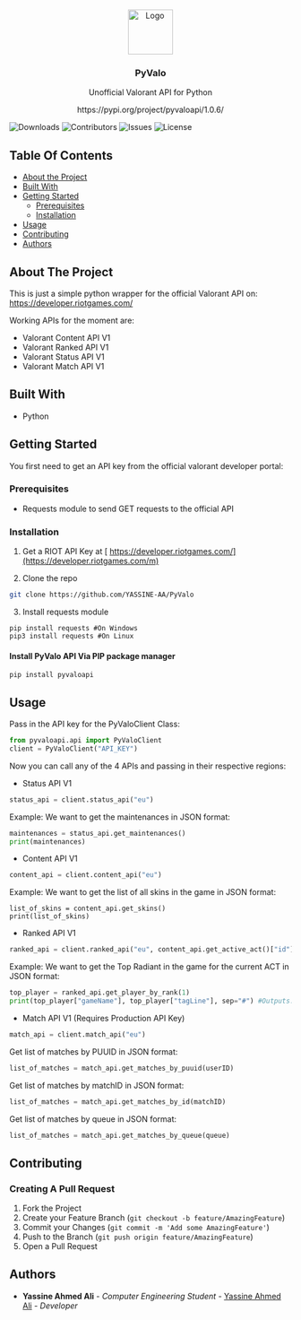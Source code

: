 <br/>
<p align="center">
  <a href="https://github.com/YASSINE-AA/PyValo">
    <img src="https://cdn2.steamgriddb.com/file/sgdb-cdn/icon_thumb/9e82757e9a1c12cb710ad680db11f6f1.png" alt="Logo" width="80" height="80">
    
  </a>

  <h3 align="center">PyValo</h3>
  <p align="center">
    Unofficial Valorant API for Python
    <br /><p align="center">
https://pypi.org/project/pyvaloapi/1.0.6/
</p>

  </p>
</p>

![Downloads](https://img.shields.io/github/downloads/YASSINE-AA/PyValo/total) ![Contributors](https://img.shields.io/github/contributors/YASSINE-AA/PyValo?color=dark-green) ![Issues](https://img.shields.io/github/issues/YASSINE-AA/PyValo) ![License](https://img.shields.io/github/license/YASSINE-AA/PyValo) 

## Table Of Contents

* [About the Project](#about-the-project)
* [Built With](#built-with)
* [Getting Started](#getting-started)
  * [Prerequisites](#prerequisites)
  * [Installation](#installation)
* [Usage](#usage)
* [Contributing](#contributing)
* [Authors](#authors)


## About The Project

This is just a simple python wrapper for the official Valorant API on: https://developer.riotgames.com/

Working APIs for the moment are:
* Valorant Content API V1
* Valorant Ranked API V1
* Valorant Status API  V1
* Valorant Match API V1


## Built With

* Python

## Getting Started

You first need to get an API key from the official valorant developer portal:



### Prerequisites

* Requests module to send GET requests to the official API



### Installation

1. Get a RIOT API Key at [ https://developer.riotgames.com/](https://developer.riotgames.com/m)

2. Clone the repo

```sh
git clone https://github.com/YASSINE-AA/PyValo
```

3. Install requests module

```
pip install requests #On Windows
pip3 install requests #On Linux
```

#### Install PyValo API Via PIP package manager
```
pip install pyvaloapi
```

## Usage

Pass in the API key for the PyValoClient Class:

```python
from pyvaloapi.api import PyValoClient
client = PyValoClient("API_KEY")
```

Now you can call any of the 4 APIs and passing in their respective regions:
* Status API V1
```python
status_api = client.status_api("eu") 
```
Example: 
We want to get the maintenances  in JSON format:
```python
maintenances = status_api.get_maintenances()
print(maintenances)
```

* Content API V1
```python
content_api = client.content_api("eu") 
```
Example:
We want to get the list of all skins in the game in JSON format:
```
list_of_skins = content_api.get_skins()
print(list_of_skins)
```

* Ranked API V1
```python
ranked_api = client.ranked_api("eu", content_api.get_active_act()["id"], "10", "0") # We use the Content API to get the currently active ACT
```
Example:
We want to get the Top Radiant in the game for the current ACT in JSON format:
```python
top_player = ranked_api.get_player_by_rank(1)
print(top_player["gameName"], top_player["tagLine"], sep="#") #Outputs: never#god
```
* Match API V1 (Requires Production API Key)
```python
match_api = client.match_api("eu")
```
Get list of matches by PUUID in JSON format:
```python
list_of_matches = match_api.get_matches_by_puuid(userID)
```

Get list of matches by matchID in JSON format:
```python
list_of_matches = match_api.get_matches_by_id(matchID)
```
Get list of matches by queue in JSON format:
```python
list_of_matches = match_api.get_matches_by_queue(queue)
```


## Contributing



### Creating A Pull Request

1. Fork the Project
2. Create your Feature Branch (`git checkout -b feature/AmazingFeature`)
3. Commit your Changes (`git commit -m 'Add some AmazingFeature'`)
4. Push to the Branch (`git push origin feature/AmazingFeature`)
5. Open a Pull Request

## Authors

* **Yassine Ahmed Ali** - *Computer Engineering Student* - [Yassine Ahmed Ali](https://github.com/YASSINE-AA) - *Developer*
